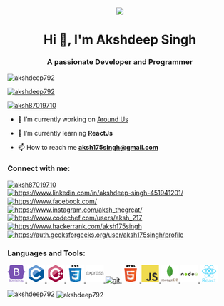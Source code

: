 <div align="center">
  <img src="https://rishavanand.github.io/static/images/greetings.gif" align="center" style="width:50%" />
  </div>
<h1 align="center">Hi 👋, I'm Akshdeep Singh</h1>
<h3 align="center">A passionate Developer and Programmer</h3>

<p align="left"> <img src="https://komarev.com/ghpvc/?username=akshdeep792&label=Profile%20views&color=0e75b6&style=flat" alt="akshdeep792" /> </p>

<p align="left"> <a href="https://github.com/ryo-ma/github-profile-trophy"><img src="https://github-profile-trophy.vercel.app/?username=akshdeep792" alt="akshdeep792" /></a> </p>

<p align="left"> <a href="https://twitter.com/aksh87019710" target="blank"><img src="https://img.shields.io/twitter/follow/aksh87019710?logo=twitter&style=for-the-badge" alt="aksh87019710" /></a> </p>

- 🔭 I’m currently working on [Around Us](https://github.com/HAKAroundUS)

- 🌱 I’m currently learning **ReactJs**

- 📫 How to reach me **aksh175singh@gmail.com**

<h3 align="left">Connect with me:</h3>
<p align="left">
<a href="https://twitter.com/aksh87019710" target="blank"><img align="center" src="https://raw.githubusercontent.com/rahuldkjain/github-profile-readme-generator/master/src/images/icons/Social/twitter.svg" alt="aksh87019710" height="30" width="40" /></a>
<a href="https://linkedin.com/in/https://www.linkedin.com/in/akshdeep-singh-451941201/" target="blank"><img align="center" src="https://raw.githubusercontent.com/rahuldkjain/github-profile-readme-generator/master/src/images/icons/Social/linked-in-alt.svg" alt="https://www.linkedin.com/in/akshdeep-singh-451941201/" height="30" width="40" /></a>
<a href="https://fb.com/https://www.facebook.com/" target="blank"><img align="center" src="https://raw.githubusercontent.com/rahuldkjain/github-profile-readme-generator/master/src/images/icons/Social/facebook.svg" alt="https://www.facebook.com/" height="30" width="40" /></a>
<a href="https://instagram.com/https://www.instagram.com/aksh_thegreat/" target="blank"><img align="center" src="https://raw.githubusercontent.com/rahuldkjain/github-profile-readme-generator/master/src/images/icons/Social/instagram.svg" alt="https://www.instagram.com/aksh_thegreat/" height="30" width="40" /></a>
<a href="https://www.codechef.com/users/https://www.codechef.com/users/aksh_217" target="blank"><img align="center" src="https://cdn.jsdelivr.net/npm/simple-icons@3.1.0/icons/codechef.svg" alt="https://www.codechef.com/users/aksh_217" height="30" width="40" /></a>
<a href="https://www.hackerrank.com/https://www.hackerrank.com/aksh175singh" target="blank"><img align="center" src="https://raw.githubusercontent.com/rahuldkjain/github-profile-readme-generator/master/src/images/icons/Social/hackerrank.svg" alt="https://www.hackerrank.com/aksh175singh" height="30" width="40" /></a>
<a href="https://auth.geeksforgeeks.org/user/https://auth.geeksforgeeks.org/user/aksh175singh/profile" target="blank"><img align="center" src="https://raw.githubusercontent.com/rahuldkjain/github-profile-readme-generator/master/src/images/icons/Social/geeks-for-geeks.svg" alt="https://auth.geeksforgeeks.org/user/aksh175singh/profile" height="30" width="40" /></a>
</p>

<h3 align="left">Languages and Tools:</h3>
<p align="left"> <a href="https://getbootstrap.com" target="_blank"> <img src="https://raw.githubusercontent.com/devicons/devicon/master/icons/bootstrap/bootstrap-plain-wordmark.svg" alt="bootstrap" width="40" height="40"/> </a> <a href="https://www.cprogramming.com/" target="_blank"> <img src="https://raw.githubusercontent.com/devicons/devicon/master/icons/c/c-original.svg" alt="c" width="40" height="40"/> </a> <a href="https://www.w3schools.com/cpp/" target="_blank"> <img src="https://raw.githubusercontent.com/devicons/devicon/master/icons/cplusplus/cplusplus-original.svg" alt="cplusplus" width="40" height="40"/> </a> <a href="https://www.w3schools.com/css/" target="_blank"> <img src="https://raw.githubusercontent.com/devicons/devicon/master/icons/css3/css3-original-wordmark.svg" alt="css3" width="40" height="40"/> </a> <a href="https://expressjs.com" target="_blank"> <img src="https://raw.githubusercontent.com/devicons/devicon/master/icons/express/express-original-wordmark.svg" alt="express" width="40" height="40"/> </a> <a href="https://git-scm.com/" target="_blank"> <img src="https://www.vectorlogo.zone/logos/git-scm/git-scm-icon.svg" alt="git" width="40" height="40"/> </a> <a href="https://www.w3.org/html/" target="_blank"> <img src="https://raw.githubusercontent.com/devicons/devicon/master/icons/html5/html5-original-wordmark.svg" alt="html5" width="40" height="40"/> </a> <a href="https://developer.mozilla.org/en-US/docs/Web/JavaScript" target="_blank"> <img src="https://raw.githubusercontent.com/devicons/devicon/master/icons/javascript/javascript-original.svg" alt="javascript" width="40" height="40"/> </a> <a href="https://www.mongodb.com/" target="_blank"> <img src="https://raw.githubusercontent.com/devicons/devicon/master/icons/mongodb/mongodb-original-wordmark.svg" alt="mongodb" width="40" height="40"/> </a> <a href="https://nodejs.org" target="_blank"> <img src="https://raw.githubusercontent.com/devicons/devicon/master/icons/nodejs/nodejs-original-wordmark.svg" alt="nodejs" width="40" height="40"/> </a> <a href="https://reactjs.org/" target="_blank"> <img src="https://raw.githubusercontent.com/devicons/devicon/master/icons/react/react-original-wordmark.svg" alt="react" width="40" height="40"/> </a></p>

<p><img align="left" src="https://github-readme-stats.vercel.app/api/top-langs?username=akshdeep792&show_icons=true&locale=en&layout=compact" alt="akshdeep792" /></p>

<p>&nbsp;<img align="center" src="https://github-readme-stats.vercel.app/api?username=akshdeep792&show_icons=true&locale=en" alt="akshdeep792" /></p>
